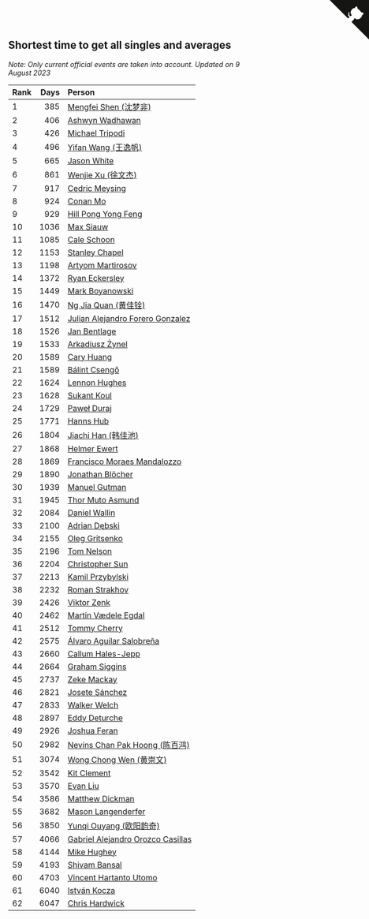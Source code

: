 ## Shortest time to get all singles and averages

*Note: Only current official events are taken into account.*
*Updated on  9 August 2023*

| Rank | Days | Person |
| :--- | ---: | :--- |
| 1 | 385 | [Mengfei Shen (沈梦非)](https://www.worldcubeassociation.org/persons/2018SHEN07) |
| 2 | 406 | [Ashwyn Wadhawan](https://www.worldcubeassociation.org/persons/2022WADH02) |
| 3 | 426 | [Michael Tripodi](https://www.worldcubeassociation.org/persons/2021TRIP01) |
| 4 | 496 | [Yifan Wang (王逸帆)](https://www.worldcubeassociation.org/persons/2017WANY29) |
| 5 | 665 | [Jason White](https://www.worldcubeassociation.org/persons/2016WHIT16) |
| 6 | 861 | [Wenjie Xu (徐文杰)](https://www.worldcubeassociation.org/persons/2016XUWE02) |
| 7 | 917 | [Cedric Meysing](https://www.worldcubeassociation.org/persons/2017MEYS02) |
| 8 | 924 | [Conan Mo](https://www.worldcubeassociation.org/persons/2020MOCO01) |
| 9 | 929 | [Hill Pong Yong Feng](https://www.worldcubeassociation.org/persons/2017FENG10) |
| 10 | 1036 | [Max Siauw](https://www.worldcubeassociation.org/persons/2017SIAU02) |
| 11 | 1085 | [Cale Schoon](https://www.worldcubeassociation.org/persons/2014SCHO02) |
| 12 | 1153 | [Stanley Chapel](https://www.worldcubeassociation.org/persons/2016CHAP04) |
| 13 | 1198 | [Artyom Martirosov](https://www.worldcubeassociation.org/persons/2016MART29) |
| 14 | 1372 | [Ryan Eckersley](https://www.worldcubeassociation.org/persons/2019ECKE02) |
| 15 | 1449 | [Mark Boyanowski](https://www.worldcubeassociation.org/persons/2014BOYA01) |
| 16 | 1470 | [Ng Jia Quan (黄佳铨)](https://www.worldcubeassociation.org/persons/2015QUAN03) |
| 17 | 1512 | [Julian Alejandro Forero Gonzalez](https://www.worldcubeassociation.org/persons/2018GONZ30) |
| 18 | 1526 | [Jan Bentlage](https://www.worldcubeassociation.org/persons/2010BENT01) |
| 19 | 1533 | [Arkadiusz Żynel](https://www.worldcubeassociation.org/persons/2018ZYNE01) |
| 20 | 1589 | [Cary Huang](https://www.worldcubeassociation.org/persons/2015HUAN48) |
| 21 | 1589 | [Bálint Csengő](https://www.worldcubeassociation.org/persons/2019CSEN01) |
| 22 | 1624 | [Lennon Hughes](https://www.worldcubeassociation.org/persons/2017HUGH04) |
| 23 | 1628 | [Sukant Koul](https://www.worldcubeassociation.org/persons/2014KOUL01) |
| 24 | 1729 | [Paweł Duraj](https://www.worldcubeassociation.org/persons/2016DURA09) |
| 25 | 1771 | [Hanns Hub](https://www.worldcubeassociation.org/persons/2013HUBH01) |
| 26 | 1804 | [Jiachi Han (韩佳池)](https://www.worldcubeassociation.org/persons/2014HANJ02) |
| 27 | 1868 | [Helmer Ewert](https://www.worldcubeassociation.org/persons/2015EWER01) |
| 28 | 1869 | [Francisco Moraes Mandalozzo](https://www.worldcubeassociation.org/persons/2017MAND13) |
| 29 | 1890 | [Jonathan Blöcher](https://www.worldcubeassociation.org/persons/2018BLOC01) |
| 30 | 1939 | [Manuel Gutman](https://www.worldcubeassociation.org/persons/2017GUTM01) |
| 31 | 1945 | [Thor Muto Asmund](https://www.worldcubeassociation.org/persons/2017ASMU01) |
| 32 | 2084 | [Daniel Wallin](https://www.worldcubeassociation.org/persons/2013WALL03) |
| 33 | 2100 | [Adrian Dębski](https://www.worldcubeassociation.org/persons/2017DEBS01) |
| 34 | 2155 | [Oleg Gritsenko](https://www.worldcubeassociation.org/persons/2011GRIT01) |
| 35 | 2196 | [Tom Nelson](https://www.worldcubeassociation.org/persons/2013NELS01) |
| 36 | 2204 | [Christopher Sun](https://www.worldcubeassociation.org/persons/2017SUNC02) |
| 37 | 2213 | [Kamil Przybylski](https://www.worldcubeassociation.org/persons/2016PRZY01) |
| 38 | 2232 | [Roman Strakhov](https://www.worldcubeassociation.org/persons/2012STRA02) |
| 39 | 2426 | [Viktor Zenk](https://www.worldcubeassociation.org/persons/2016ZENK01) |
| 40 | 2462 | [Martin Vædele Egdal](https://www.worldcubeassociation.org/persons/2013EGDA02) |
| 41 | 2512 | [Tommy Cherry](https://www.worldcubeassociation.org/persons/2015CHER07) |
| 42 | 2575 | [Álvaro Aguilar Salobreña](https://www.worldcubeassociation.org/persons/2015SALO01) |
| 43 | 2660 | [Callum Hales-Jepp](https://www.worldcubeassociation.org/persons/2012HALE01) |
| 44 | 2664 | [Graham Siggins](https://www.worldcubeassociation.org/persons/2016SIGG01) |
| 45 | 2737 | [Zeke Mackay](https://www.worldcubeassociation.org/persons/2015MACK06) |
| 46 | 2821 | [Josete Sánchez](https://www.worldcubeassociation.org/persons/2015SANC18) |
| 47 | 2833 | [Walker Welch](https://www.worldcubeassociation.org/persons/2011WELC01) |
| 48 | 2897 | [Eddy Deturche](https://www.worldcubeassociation.org/persons/2014DETU01) |
| 49 | 2926 | [Joshua Feran](https://www.worldcubeassociation.org/persons/2011FERA01) |
| 50 | 2982 | [Nevins Chan Pak Hoong (陈百鸿)](https://www.worldcubeassociation.org/persons/2010CHAN20) |
| 51 | 3074 | [Wong Chong Wen (黄崇文)](https://www.worldcubeassociation.org/persons/2014WENW01) |
| 52 | 3542 | [Kit Clement](https://www.worldcubeassociation.org/persons/2008CLEM01) |
| 53 | 3570 | [Evan Liu](https://www.worldcubeassociation.org/persons/2009LIUE01) |
| 54 | 3586 | [Matthew Dickman](https://www.worldcubeassociation.org/persons/2013DICK01) |
| 55 | 3682 | [Mason Langenderfer](https://www.worldcubeassociation.org/persons/2013LANG03) |
| 56 | 3850 | [Yunqi Ouyang (欧阳韵奇)](https://www.worldcubeassociation.org/persons/2007YUNQ01) |
| 57 | 4066 | [Gabriel Alejandro Orozco Casillas](https://www.worldcubeassociation.org/persons/2008CASI01) |
| 58 | 4144 | [Mike Hughey](https://www.worldcubeassociation.org/persons/2007HUGH01) |
| 59 | 4193 | [Shivam Bansal](https://www.worldcubeassociation.org/persons/2011BANS02) |
| 60 | 4703 | [Vincent Hartanto Utomo](https://www.worldcubeassociation.org/persons/2010UTOM01) |
| 61 | 6040 | [István Kocza](https://www.worldcubeassociation.org/persons/2005KOCZ01) |
| 62 | 6047 | [Chris Hardwick](https://www.worldcubeassociation.org/persons/2003HARD01) |


<a href="https://github.com/JustinTimeCuber/wca_statistics" class="github-corner" aria-label="View source on Github"><svg width="80" height="80" viewBox="0 0 250 250" style="fill:#151513; color:#fff; position: absolute; top: 0; border: 0; right: 0;" aria-hidden="true"><path d="M0,0 L115,115 L130,115 L142,142 L250,250 L250,0 Z"></path><path d="M128.3,109.0 C113.8,99.7 119.0,89.6 119.0,89.6 C122.0,82.7 120.5,78.6 120.5,78.6 C119.2,72.0 123.4,76.3 123.4,76.3 C127.3,80.9 125.5,87.3 125.5,87.3 C122.9,97.6 130.6,101.9 134.4,103.2" fill="currentColor" style="transform-origin: 130px 106px;" class="octo-arm"></path><path d="M115.0,115.0 C114.9,115.1 118.7,116.5 119.8,115.4 L133.7,101.6 C136.9,99.2 139.9,98.4 142.2,98.6 C133.8,88.0 127.5,74.4 143.8,58.0 C148.5,53.4 154.0,51.2 159.7,51.0 C160.3,49.4 163.2,43.6 171.4,40.1 C171.4,40.1 176.1,42.5 178.8,56.2 C183.1,58.6 187.2,61.8 190.9,65.4 C194.5,69.0 197.7,73.2 200.1,77.6 C213.8,80.2 216.3,84.9 216.3,84.9 C212.7,93.1 206.9,96.0 205.4,96.6 C205.1,102.4 203.0,107.8 198.3,112.5 C181.9,128.9 168.3,122.5 157.7,114.1 C157.9,116.9 156.7,120.9 152.7,124.9 L141.0,136.5 C139.8,137.7 141.6,141.9 141.8,141.8 Z" fill="currentColor" class="octo-body"></path></svg></a><style>.github-corner:hover .octo-arm{animation:octocat-wave 560ms ease-in-out}@keyframes octocat-wave{0%,100%{transform:rotate(0)}20%,60%{transform:rotate(-25deg)}40%,80%{transform:rotate(10deg)}}@media (max-width:500px){.github-corner:hover .octo-arm{animation:none}.github-corner .octo-arm{animation:octocat-wave 560ms ease-in-out}}</style>
